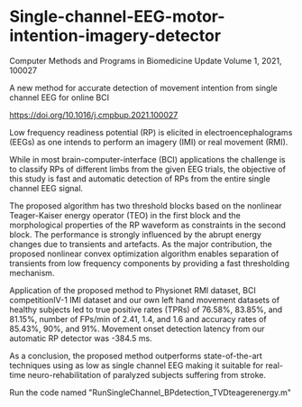 # Single-channel-EEG-motor-intention-imagery-detector

Computer Methods and Programs in Biomedicine Update
Volume 1, 2021, 100027

A new method for accurate detection of movement intention from single channel EEG for online BCI



https://doi.org/10.1016/j.cmpbup.2021.100027



Low frequency readiness potential (RP) is elicited in electroencephalograms (EEGs) as one intends to perform an imagery (IMI) or real movement (RMI). 

While in most brain-computer-interface (BCI) applications the challenge is to classify RPs of different limbs from the given EEG trials, the objective of this study is fast and automatic detection of RPs from the entire single channel EEG signal. 

The proposed algorithm has two threshold blocks based on the nonlinear Teager-Kaiser energy operator (TEO) in the first block and the morphological properties of the RP waveform as constraints in the second block. The performance is strongly influenced by the abrupt energy changes due to transients and artefacts. As the major contribution, the proposed nonlinear convex optimization algorithm enables separation of transients from low frequency components by providing a fast thresholding mechanism. 

Application of the proposed method to Physionet RMI dataset, BCI competitionIV-1 IMI dataset and our own left hand movement datasets of healthy subjects led to true positive rates (TPRs) of 76.58%, 83.85%, and 81.15%, number of FPs/min of 2.41, 1.4, and 1.6 and accuracy rates of 85.43%, 90%, and 91%. Movement onset detection latency from our automatic RP detector was -384.5 ms.

As a conclusion, the proposed method outperforms state-of-the-art techniques using as low as single channel EEG making it suitable for real-time neuro-rehabilitation of paralyzed subjects suffering from stroke.



 Run the code named "RunSingleChannel_BPdetection_TVDteagerenergy.m"


